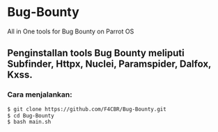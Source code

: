 # Bug-Bounty
All in One tools for Bug Bounty on Parrot OS

## Penginstallan tools Bug Bounty meliputi Subfinder, Httpx, Nuclei, Paramspider, Dalfox, Kxss.

### Cara menjalankan:
```bash
$ git clone https://github.com/F4CBR/Bug-Bounty.git
$ cd Bug-Bounty
$ bash main.sh

